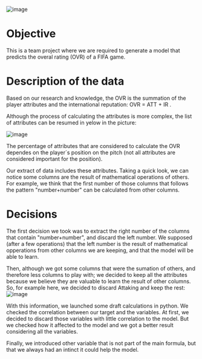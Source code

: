 
![image](https://github.com/larahdm2/FIFA-Project/assets/138598135/7685c657-263a-4f08-8ebf-d510b0fc25f0)

# Objective

This is a team project where we are required to generate a model that predicts the overal rating (OVR) of a FIFA game.

# Description of the data

Based on our research and knowledge, the OVR is the summation of the player attributes and the international reputation: OVR = ATT + IR .

Although the process of calculating the attributes is more complex, the list of attributes can be resumed in yelow in the picture:

![image](https://github.com/larahdm2/FIFA-Project/assets/138598135/d448aebf-551e-4aa7-b9d6-b4faa853b096)

The percentage of attributes that are considered to calculate the OVR dependes on the player´s position on the pitch (not all attributes are considered important for the position).

Our extract of data includes these attributes. Taking a quick look, we can notice some columns are the result of mathematical operations of others. For example, we think that the first number of those columns that follows the pattern "number+number" can be calculated from other columns.

# Decisions

The first decision we took was to extract the right number of the columns that contain "number+number", and discard the left number. We supposed (after a few operations) that the left number is the result of mathematical opperations from other columns we are keeping, and that the model will be able to learn.

Then, although we got some columns that were the sumation of others, and therefore less columns to play with; we decided to keep all the attributes because we believe they are valuable to learn the result of other columns. So, for example here, we decided to discard Attaking and keep the rest:
![image](https://github.com/larahdm2/FIFA-Project/assets/138598135/87de1b14-19f0-4f95-8abd-7b3d5d37adee)

With this information, we launched some draft calculations in python. We checked the correlation between our target and the variables. At first, we decided to discard those variables with little correlation to the model. But we checked how it affected to the model and we got a better result considering all the variables. 

Finally, we introduced other variable that is not part of the main formula, but that we always had an intinct it could help the model. 
